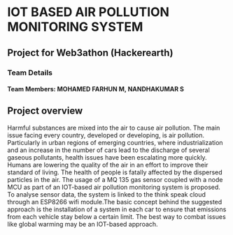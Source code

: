 # IOT BASED AIR POLLUTION MONITORING SYSTEM
## Project for Web3athon (Hackerearth)
### Team Details
#### Team Members: MOHAMED FARHUN M, NANDHAKUMAR S
## Project overview
Harmful substances are mixed into the air to cause air pollution. The main issue facing every country, developed or developing, is air pollution. Particularly in urban regions of emerging countries, where industrialization and an increase in the number of cars lead to the discharge of several gaseous pollutants, health issues have been escalating more quickly.
Humans are lowering the quality of the air in an effort to improve their standard of living. The health of people is fatally affected by the dispersed particles in the air.
The usage of a MQ 135 gas sensor coupled with a node MCU as part of an IOT-based air pollution monitoring system is proposed. To analyse sensor data, the system is linked to the think speak cloud through an ESP8266 wifi module.The basic concept behind the suggested approach is the installation of a system in each car to ensure that emissions from each vehicle stay below a certain limit. The best way to combat issues like global warming may be an IOT-based approach.
